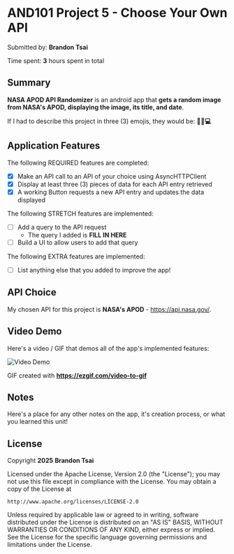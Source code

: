 <!-- (This is a comment) INSTRUCTIONS: Go through this page and fill out any **bolded** entries with their correct values.-->

# AND101 Project 5 - Choose Your Own API

Submitted by: **Brandon Tsai**

Time spent: **3** hours spent in total

## Summary

**NASA APOD API Randomizer** is an android app that **gets a random image from NASA's APOD, displaying the image, its title, and date**.

If I had to describe this project in three (3) emojis, they would be: **🔭🎲💻**

## Application Features

<!-- (This is a comment) Please be sure to change the [ ] to [x] for any features you completed.  If a feature is not checked [x], you might miss the points for that item! -->

The following REQUIRED features are completed:

- [x] Make an API call to an API of your choice using AsyncHTTPClient
- [x] Display at least three (3) pieces of data for each API entry retrieved
- [x] A working Button requests a new API entry and updates the data displayed

The following STRETCH features are implemented:

- [ ] Add a query to the API request
  - The query I added is **FILL IN HERE**
- [ ] Build a UI to allow users to add that query

The following EXTRA features are implemented:

- [ ] List anything else that you added to improve the app!

## API Choice

My chosen API for this project is **NASA's APOD** - https://api.nasa.gov/.

## Video Demo

Here's a video / GIF that demos all of the app's implemented features:

<img src='https://i.imgur.com/Gpw4EhE.gif' title='Video Demo' width='' alt='Video Demo' />

GIF created with **https://ezgif.com/video-to-gif**

<!-- Recommended tools:
- [Kap](https://getkap.co/) for macOS
- [ScreenToGif](https://www.screentogif.com/) for Windows
- [peek](https://github.com/phw/peek) for Linux. -->

## Notes

Here's a place for any other notes on the app, it's creation process, or what you learned this unit!

## License

Copyright **2025** **Brandon Tsai**

Licensed under the Apache License, Version 2.0 (the "License");
you may not use this file except in compliance with the License.
You may obtain a copy of the License at

    http://www.apache.org/licenses/LICENSE-2.0

Unless required by applicable law or agreed to in writing, software
distributed under the License is distributed on an "AS IS" BASIS,
WITHOUT WARRANTIES OR CONDITIONS OF ANY KIND, either express or implied.
See the License for the specific language governing permissions and
limitations under the License.
